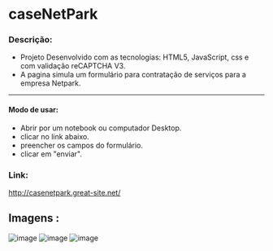 # caseNetPark

### Descrição:
- Projeto Desenvolvido com as tecnologias: HTML5, JavaScript, css e com validação reCAPTCHA V3.
- A pagina simula um formulário para contratação de serviços para a empresa Netpark. 
<hr/>

 #### Modo de usar:
 - Abrir por um notebook ou computador Desktop.
 - clicar no link abaixo.
 - preencher os campos do formulário.
 - clicar em "enviar".

### Link: 
http://casenetpark.great-site.net/

 ## Imagens :
 ![image](https://media.discordapp.net/attachments/552365579638538241/988260815343865877/Captura_de_tela_2022-06-19_222907.png?width=1167&height=632)
 ![image](https://media.discordapp.net/attachments/552365579638538241/988260815977213982/Captura_de_tela_2022-06-19_222926.png?width=1168&height=632)
 ![image](https://media.discordapp.net/attachments/552365579638538241/988260815624896542/Captura_de_tela_2022-06-19_222914.png?width=1165&height=632)

